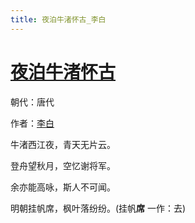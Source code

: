 ```yaml
---
title: 夜泊牛渚怀古_李白
---
```


# [夜泊牛渚怀古](http://so.gushiwen.org/view_8373.aspx)

朝代：唐代

作者：[李白](http://so.gushiwen.org/author_247.aspx)

牛渚西江夜，青天无片云。

登舟望秋月，空忆谢将军。

余亦能高咏，斯人不可闻。

明朝挂帆席，枫叶落纷纷。(挂帆<strong>席</strong> 一作：去)